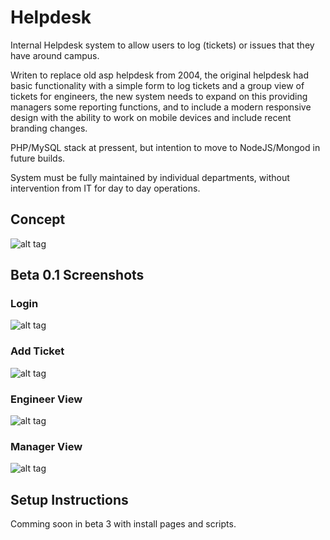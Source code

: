 # Helpdesk

Internal Helpdesk system to allow users to log (tickets) or issues that they have around campus.

Writen to replace old asp helpdesk from 2004, the original helpdesk had basic functionality with a simple form to log tickets and a group view of tickets for engineers, the new system needs to expand on this providing managers some reporting functions, and to include a modern responsive design with the ability to work on mobile devices and include recent branding changes.

PHP/MySQL stack at pressent, but intention to move to NodeJS/Mongod in future builds.

System must be fully maintained by individual departments, without intervention from IT for day to day operations.

## Concept

![alt tag](https://raw.github.com/atomicjam/helpdesk/master/public/images/concept%20artwork/helpdesk.jpg)

## Beta 0.1 Screenshots

### Login
![alt tag](https://raw.github.com/atomicjam/helpdesk/master/public/images/concept%20artwork/login-beta1.jpg)

### Add Ticket
![alt tag](https://raw.github.com/atomicjam/helpdesk/master/public/images/concept%20artwork/addticket-beta1.jpg)

### Engineer View
![alt tag](https://raw.github.com/atomicjam/helpdesk/master/public/images/concept%20artwork/engineersview-beta1.jpg)

### Manager View
![alt tag](https://raw.github.com/atomicjam/helpdesk/master/public/images/concept%20artwork/managersview-beta1.jpg)

## Setup Instructions
Comming soon in beta 3 with install pages and scripts. 
